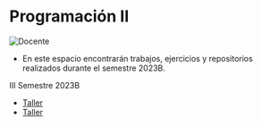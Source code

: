 # Programación II
![Docente](https://img.shields.io/badge/Docente-Juan_Pablo_Valdés-%23FF8000.svg?style=for-the-badge&logo=Docente)

* En este espacio encontrarán trabajos, ejercicios y repositorios realizados durante el semestre 2023B.

III Semestre 2023B

* [Taller](Taller/front)
* [Taller](Taller_poo)
